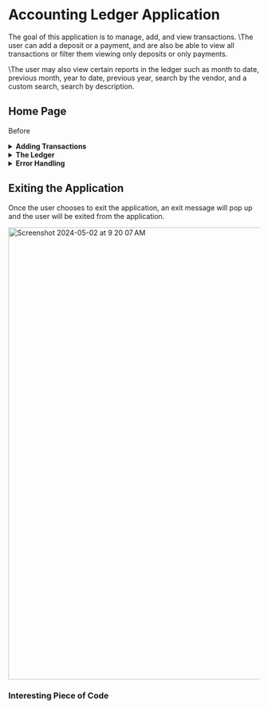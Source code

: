 # Accounting Ledger Application

The goal of this application is to manage, add, and view transactions. 
\The user can add a deposit or a payment, and are also be able to view all transactions or filter them viewing only deposits or only payments.

\The user may also view certain reports in the ledger such as month to date, previous month, year to date, previous year, search by the vendor, and a custom search, search by description. 

## Home Page

Before 



<details> 
  
  **<summary> Adding Transactions </summary>**

### Adding Deposits 

If the user chooses to add a deposit, they can select the corresponding choice for adding a deposit, and enter the necessary information. Once the deposit has been added, a message will pop up letting the user know their deposit has been added successfully. 


<img width="900" alt="Screenshot 2024-05-02 at 8 46 34 AM" src="https://github.com/hibbaafzal/CapstoneOne_AccountingLedger/assets/166542360/a223c041-fe79-4566-ab21-ebc4c30f3d41">

### Adding Payments

If the user chooses to add a payment, they can select the corresponding choice for adding a payment, and enter the necessary information. Once the payment has been added, a message will pop up letting the user know their payment has been added successfully. 

<img width="907" alt="Screenshot 2024-05-02 at 8 50 41 AM" src="https://github.com/hibbaafzal/CapstoneOne_AccountingLedger/assets/166542360/6979301c-fa9d-42b9-80f2-9133347b06c7">

</details>

<details>

 **<summary> The Ledger </summary>**
 ### Home Page

 If the user wants to access the ledger they can type the corresponding choice and it will take them to the ledger home page. 
 
<img width="902" alt="Screenshot 2024-05-02 at 8 53 27 AM" src="https://github.com/hibbaafzal/CapstoneOne_AccountingLedger/assets/166542360/3afbd7e1-8c56-4ded-a927-0dfb2d937da9">

From the ledger, the user can access their transactions. 

<details>

 **<summary> Entries </summary>**

 The user can choose how they want to view their transactions. 

 ### All Entries

 The user can view all entries.

 <img width="900" alt="Screenshot 2024-05-02 at 8 58 59 AM" src="https://github.com/hibbaafzal/CapstoneOne_AccountingLedger/assets/166542360/beda7a9b-ecc4-41e5-ae99-9d193b45531d">

### Only Deposits

The user can view only deposits.


<img width="906" alt="Screenshot 2024-05-02 at 9 00 06 AM" src="https://github.com/hibbaafzal/CapstoneOne_AccountingLedger/assets/166542360/cc9755af-8ebf-48b6-83b1-023f8bb4d533">


### Only Payments

The user can view only payments.

<img width="900" alt="Screenshot 2024-05-02 at 9 01 06 AM" src="https://github.com/hibbaafzal/CapstoneOne_AccountingLedger/assets/166542360/5ddc83b2-c6c0-40da-b2f3-2d930f22bceb">

</details>

<details>

  **<summary> Custom Searches </summary>**

  The user can also perform a custom search.

### Custom Search Home Page

  <img width="913" alt="Screenshot 2024-05-02 at 9 05 10 AM" src="https://github.com/hibbaafzal/CapstoneOne_AccountingLedger/assets/166542360/63da815a-ac33-47d7-9108-d72d1a4a7a52">

### Month to Date

The user can view transactions from the first of the month to the currect date.


<img width="913" alt="Screenshot 2024-05-02 at 9 06 49 AM" src="https://github.com/hibbaafzal/CapstoneOne_AccountingLedger/assets/166542360/5001aae4-158c-4cce-bd93-d870005f8ebf">

### Previous Month

The user can view transactions from the previous month. 

<img width="904" alt="Screenshot 2024-05-02 at 9 08 29 AM" src="https://github.com/hibbaafzal/CapstoneOne_AccountingLedger/assets/166542360/19e38c6d-b7cc-48a7-9a0d-aaa442786c5e">

### Year to Date

The user can view transactions from the beginning of the year to the current date. 

<img width="908" alt="Screenshot 2024-05-02 at 9 09 15 AM" src="https://github.com/hibbaafzal/CapstoneOne_AccountingLedger/assets/166542360/41a28173-8b71-4ecb-94ae-adb5317971bf">

### Previous Year

The user can view transactions from the previous year.

<img width="898" alt="Screenshot 2024-05-02 at 9 10 37 AM" src="https://github.com/hibbaafzal/CapstoneOne_AccountingLedger/assets/166542360/e0e5535d-e86c-4f44-8caa-1823bbf0c9d5">

### Search by the vendor

The user can also search by a vendor name.

<img width="909" alt="Screenshot 2024-05-02 at 9 12 51 AM" src="https://github.com/hibbaafzal/CapstoneOne_AccountingLedger/assets/166542360/52993fd2-3a65-4bbd-9552-bd09af03eac1">

The user does not have to enter the enter the entire vendor name. If they enter only part of the vendor name, the transaction will pop up. 

<img width="905" alt="Screenshot 2024-05-02 at 9 13 44 AM" src="https://github.com/hibbaafzal/CapstoneOne_AccountingLedger/assets/166542360/8f3e15d5-ceb9-4131-abd4-0757401a7ae6">


### Search by the description

The user can also search by a description for a transaction.

<img width="906" alt="Screenshot 2024-05-02 at 9 16 20 AM" src="https://github.com/hibbaafzal/CapstoneOne_AccountingLedger/assets/166542360/c9b1f90b-12fd-43ee-988a-6e7952a8edc7">

The user does not have to enter the enter the entire description. If they enter only part of the description, the transaction will pop up. 

<img width="906" alt="Screenshot 2024-05-02 at 9 17 40 AM" src="https://github.com/hibbaafzal/CapstoneOne_AccountingLedger/assets/166542360/1b0d78c0-5021-4e40-9f50-bafdc0b21b14">

### Exiting the Ledger

The user can exit the ledger anytime they want.

<img width="905" alt="Screenshot 2024-05-02 at 9 19 01 AM" src="https://github.com/hibbaafzal/CapstoneOne_AccountingLedger/assets/166542360/4ce76b9f-6da8-43f3-80e9-b046b2cd5b12">

</details>

</details>

<details>

**<summary> Error Handling </summary>**

If the user enters an invalid option, the user will have to try again and enter a valid option.

<img width="909" alt="Screenshot 2024-05-02 at 9 22 18 AM" src="https://github.com/hibbaafzal/CapstoneOne_AccountingLedger/assets/166542360/40171ce0-5a20-461f-97bc-873e433231d5">


<img width="907" alt="Screenshot 2024-05-02 at 9 23 24 AM" src="https://github.com/hibbaafzal/CapstoneOne_AccountingLedger/assets/166542360/9d036b23-1915-406b-ba9c-29fb19a08bee">

<img width="920" alt="Screenshot 2024-05-02 at 9 24 08 AM" src="https://github.com/hibbaafzal/CapstoneOne_AccountingLedger/assets/166542360/8166aff7-6d27-41bd-ae7c-e31a62d85c96">


</details>

## Exiting the Application

Once the user chooses to exit the application, an exit message will pop up and the user will be exited from the application.

<img width="905" alt="Screenshot 2024-05-02 at 9 20 07 AM" src="https://github.com/hibbaafzal/CapstoneOne_AccountingLedger/assets/166542360/52c6bbc2-22fc-4f14-a6ff-d7b1e8840a1a">


### Interesting Piece of Code




